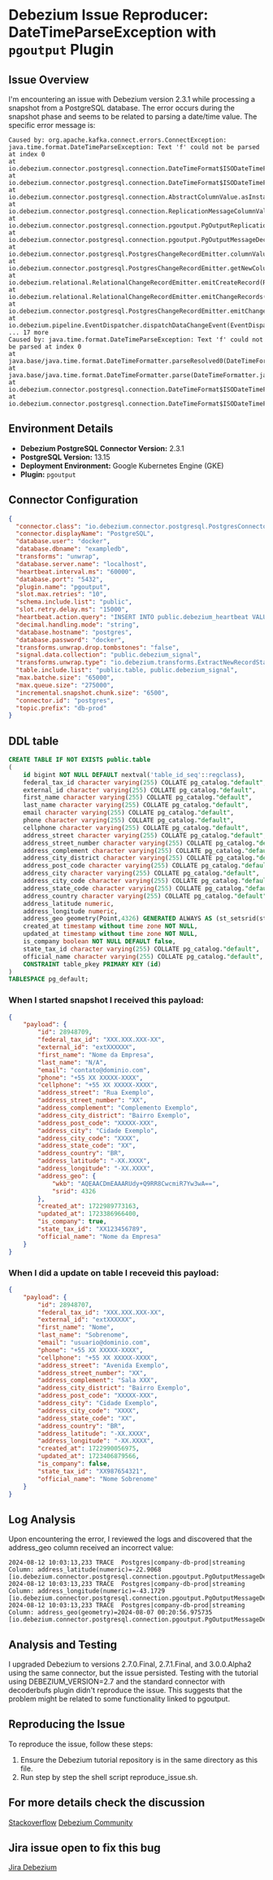 # Debezium Issue Reproducer: DateTimeParseException with `pgoutput` Plugin

## Issue Overview

I'm encountering an issue with Debezium version 2.3.1 while processing a snapshot from a PostgreSQL database. The error occurs during the snapshot phase and seems to be related to parsing a date/time value. The specific error message is:
```shell
Caused by: org.apache.kafka.connect.errors.ConnectException:
java.time.format.DateTimeParseException: Text 'f' could not be parsed at index 0
at io.debezium.connector.postgresql.connection.DateTimeFormat$ISODateTimeFormat.format(DateTimeFormat.java:166)
at io.debezium.connector.postgresql.connection.DateTimeFormat$ISODateTimeFormat.timestampToInstant(DateTimeFormat.java:172)
at io.debezium.connector.postgresql.connection.AbstractColumnValue.asInstant(AbstractColumnValue.java:81)
at io.debezium.connector.postgresql.connection.ReplicationMessageColumnValueResolver.resolveValue(ReplicationMessageColumnValueResolver.java:110)
at io.debezium.connector.postgresql.connection.pgoutput.PgOutputReplicationMessage.getValue(PgOutputReplicationMessage.java:92)
at io.debezium.connector.postgresql.connection.pgoutput.PgOutputMessageDecoder$1.getValue(PgOutputMessageDecoder.java:748)
at io.debezium.connector.postgresql.PostgresChangeRecordEmitter.columnValues(PostgresChangeRecordEmitter.java:179)
at io.debezium.connector.postgresql.PostgresChangeRecordEmitter.getNewColumnValues(PostgresChangeRecordEmitter.java:125)
at io.debezium.relational.RelationalChangeRecordEmitter.emitCreateRecord(RelationalChangeRecordEmitter.java:69)
at io.debezium.relational.RelationalChangeRecordEmitter.emitChangeRecords(RelationalChangeRecordEmitter.java:47)
at io.debezium.connector.postgresql.PostgresChangeRecordEmitter.emitChangeRecords(PostgresChangeRecordEmitter.java:94)
at io.debezium.pipeline.EventDispatcher.dispatchDataChangeEvent(EventDispatcher.java:296)
... 17 more
Caused by: java.time.format.DateTimeParseException: Text 'f' could not be parsed at index 0
at java.base/java.time.format.DateTimeFormatter.parseResolved0(DateTimeFormatter.java:2046)
at java.base/java.time.format.DateTimeFormatter.parse(DateTimeFormatter.java:1874)
at io.debezium.connector.postgresql.connection.DateTimeFormat$ISODateTimeFormat.lambda$timestampToInstant$3(DateTimeFormat.java:172)
at io.debezium.connector.postgresql.connection.DateTimeFormat$ISODateTimeFormat.format(DateTimeFormat.java:162)
```

## Environment Details

- **Debezium PostgreSQL Connector Version:** 2.3.1
- **PostgreSQL Version:** 13.15
- **Deployment Environment:** Google Kubernetes Engine (GKE)
- **Plugin:** `pgoutput`

## Connector Configuration

```json
{
  "connector.class": "io.debezium.connector.postgresql.PostgresConnector",
  "connector.displayName": "PostgreSQL",
  "database.user": "docker",
  "database.dbname": "exampledb",
  "transforms": "unwrap",
  "database.server.name": "localhost",
  "heartbeat.interval.ms": "60000",
  "database.port": "5432",
  "plugin.name": "pgoutput",
  "slot.max.retries": "10",
  "schema.include.list": "public",
  "slot.retry.delay.ms": "15000",
  "heartbeat.action.query": "INSERT INTO public.debezium_heartbeat VALUES ('debezium', now())",
  "decimal.handling.mode": "string",
  "database.hostname": "postgres",
  "database.password": "docker",
  "transforms.unwrap.drop.tombstones": "false",
  "signal.data.collection": "public.debezium_signal",
  "transforms.unwrap.type": "io.debezium.transforms.ExtractNewRecordState",
  "table.include.list": "public.table, public.debezium_signal",
  "max.batche.size": "65000",
  "max.queue.size": "275000",
  "incremental.snapshot.chunk.size": "6500",
  "connector.id": "postgres",
  "topic.prefix": "db-prod"
}
```

## DDL table 

```sql
CREATE TABLE IF NOT EXISTS public.table
(
    id bigint NOT NULL DEFAULT nextval('table_id_seq'::regclass),
    federal_tax_id character varying(255) COLLATE pg_catalog."default",
    external_id character varying(255) COLLATE pg_catalog."default",
    first_name character varying(255) COLLATE pg_catalog."default",
    last_name character varying(255) COLLATE pg_catalog."default",
    email character varying(255) COLLATE pg_catalog."default",
    phone character varying(255) COLLATE pg_catalog."default",
    cellphone character varying(255) COLLATE pg_catalog."default",
    address_street character varying(255) COLLATE pg_catalog."default",
    address_street_number character varying(255) COLLATE pg_catalog."default",
    address_complement character varying(255) COLLATE pg_catalog."default",
    address_city_district character varying(255) COLLATE pg_catalog."default",
    address_post_code character varying(255) COLLATE pg_catalog."default",
    address_city character varying(255) COLLATE pg_catalog."default",
    address_city_code character varying(255) COLLATE pg_catalog."default",
    address_state_code character varying(255) COLLATE pg_catalog."default",
    address_country character varying(255) COLLATE pg_catalog."default",
    address_latitude numeric,
    address_longitude numeric,
    address_geo geometry(Point,4326) GENERATED ALWAYS AS (st_setsrid(st_makepoint((address_longitude)::double precision, (address_latitude)::double precision), 4326)) STORED,
    created_at timestamp without time zone NOT NULL,
    updated_at timestamp without time zone NOT NULL,
    is_company boolean NOT NULL DEFAULT false,
    state_tax_id character varying(255) COLLATE pg_catalog."default",
    official_name character varying(255) COLLATE pg_catalog."default",
    CONSTRAINT table_pkey PRIMARY KEY (id)
)
TABLESPACE pg_default;
```

### When I started snapshot I received this payload:

```json
{
    "payload": {
        "id": 28948709,
        "federal_tax_id": "XXX.XXX.XXX-XX",
        "external_id": "extXXXXXX",
        "first_name": "Nome da Empresa",
        "last_name": "N/A",
        "email": "contato@dominio.com",
        "phone": "+55 XX XXXXX-XXXX",
        "cellphone": "+55 XX XXXXX-XXXX",
        "address_street": "Rua Exemplo",
        "address_street_number": "XX",
        "address_complement": "Complemento Exemplo",
        "address_city_district": "Bairro Exemplo",
        "address_post_code": "XXXXX-XXX",
        "address_city": "Cidade Exemplo",
        "address_city_code": "XXXX",
        "address_state_code": "XX",
        "address_country": "BR",
        "address_latitude": "-XX.XXXX",
        "address_longitude": "-XX.XXXX",
        "address_geo": {
            "wkb": "AQEAACDmEAAARUdy+Q9RR8CwcmiR7Yw3wA==",
            "srid": 4326
        },
        "created_at": 1722989773163,
        "updated_at": 1723386966400,
        "is_company": true,
        "state_tax_id": "XX123456789",
        "official_name": "Nome da Empresa"
    }
}

```
### When I did a update on table I receveid this payload:
```json
{
    "payload": {
        "id": 28948707,
        "federal_tax_id": "XXX.XXX.XXX-XX",
        "external_id": "extXXXXXX",
        "first_name": "Nome",
        "last_name": "Sobrenome",
        "email": "usuario@dominio.com",
        "phone": "+55 XX XXXXX-XXXX",
        "cellphone": "+55 XX XXXXX-XXXX",
        "address_street": "Avenida Exemplo",
        "address_street_number": "XX",
        "address_complement": "Sala XXX",
        "address_city_district": "Bairro Exemplo",
        "address_post_code": "XXXXX-XXX",
        "address_city": "Cidade Exemplo",
        "address_city_code": "XXXX",
        "address_state_code": "XX",
        "address_country": "BR",
        "address_latitude": "-XX.XXXX",
        "address_longitude": "-XX.XXXX",
        "created_at": 1722990056975,
        "updated_at": 1723406879566,
        "is_company": false,
        "state_tax_id": "XX987654321",
        "official_name": "Nome Sobrenome"
    }
}

```

## Log Analysis
Upon encountering the error, I reviewed the logs and discovered that the address_geo column received an incorrect value:
```shell
2024-08-12 10:03:13,233 TRACE  Postgres|company-db-prod|streaming  Column: address_latitude(numeric)=-22.9068   [io.debezium.connector.postgresql.connection.pgoutput.PgOutputMessageDecoder]
2024-08-12 10:03:13,233 TRACE  Postgres|company-db-prod|streaming  Column: address_longitude(numeric)=-43.1729   [io.debezium.connector.postgresql.connection.pgoutput.PgOutputMessageDecoder]
2024-08-12 10:03:13,233 TRACE  Postgres|company-db-prod|streaming  Column: address_geo(geometry)=2024-08-07 00:20:56.975735   [io.debezium.connector.postgresql.connection.pgoutput.PgOutputMessageDecoder]
```

## Analysis and Testing
I upgraded Debezium to versions 2.7.0.Final, 2.7.1.Final, and 3.0.0.Alpha2 using the same connector, but the issue persisted. Testing with the tutorial using DEBEZIUM_VERSION=2.7 and the standard connector with decoderbufs plugin didn't reproduce the issue. This suggests that the problem might be related to some functionality linked to pgoutput.
## Reproducing the Issue
To reproduce the issue, follow these steps:

 1. Ensure the Debezium tutorial repository is in the same directory as this file.
 2. Run step by step the shell script reproduce_issue.sh.


## For more details check the discussion
[Stackoverflow](https://stackoverflow.com/questions/78845761/issue-with-debezium-snapshot-datetimeparseexception-in-postgresql-connector)
[Debezium Community](https://debezium.zulipchat.com/#narrow/stream/348249-community-postgresql/topic/Issue.20with.20Debezium.20Snapshot.3A.20DateTimeParseException.20in.20Post)

## Jira issue open to fix this bug
[Jira Debezium](https://issues.redhat.com/browse/DBZ-8150)